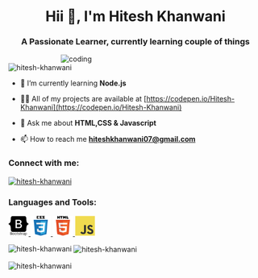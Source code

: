 <h1 align="center">Hii 👋, I'm Hitesh Khanwani</h1>
<h3 align="center">A Passionate Learner, currently learning couple of things</h3>

<img align="right" alt="coding" width="400" src="https://camo.githubusercontent.com/c1dcb74cc1c1835b1d716f5051499a2814c683c806b15f04b0eba492863703e9/68747470733a2f2f63646e2e6472696262626c652e636f6d2f75736572732f3733303730332f73637265656e73686f74732f363538313234332f6176656e746f2e676966">

<p align="left"> <img src="https://komarev.com/ghpvc/?username=hitesh-khanwani&label=Profile%20views&color=0e75b6&style=flat" alt="hitesh-khanwani" /> </p>

- 🌱 I’m currently learning **Node.js**

- 👨‍💻 All of my projects are available at [https://codepen.io/Hitesh-Khanwani](https://codepen.io/Hitesh-Khanwani)

- 💬 Ask me about **HTML,CSS & Javascript**

- 📫 How to reach me **hiteshkhanwani07@gmail.com**

<h3 align="left">Connect with me:</h3>
<p align="left">
<a href="https://codepen.io/hitesh-khanwani" target="blank"><img align="center" src="https://raw.githubusercontent.com/rahuldkjain/github-profile-readme-generator/master/src/images/icons/Social/codepen.svg" alt="hitesh-khanwani" height="30" width="40" /></a>
</p>

<h3 align="left">Languages and Tools:</h3>
<p align="left"> <a href="https://getbootstrap.com" target="_blank" rel="noreferrer"> <img src="https://raw.githubusercontent.com/devicons/devicon/master/icons/bootstrap/bootstrap-plain-wordmark.svg" alt="bootstrap" width="40" height="40"/> </a> <a href="https://www.w3schools.com/css/" target="_blank" rel="noreferrer"> <img src="https://raw.githubusercontent.com/devicons/devicon/master/icons/css3/css3-original-wordmark.svg" alt="css3" width="40" height="40"/> </a> <a href="https://www.w3.org/html/" target="_blank" rel="noreferrer"> <img src="https://raw.githubusercontent.com/devicons/devicon/master/icons/html5/html5-original-wordmark.svg" alt="html5" width="40" height="40"/> </a> <a href="https://developer.mozilla.org/en-US/docs/Web/JavaScript" target="_blank" rel="noreferrer"> <img src="https://raw.githubusercontent.com/devicons/devicon/master/icons/javascript/javascript-original.svg" alt="javascript" width="40" height="40"/> </a> </p>

<p><img align="left" src="https://github-readme-stats.vercel.app/api/top-langs?username=hitesh-khanwani&show_icons=true&locale=en&layout=compact" alt="hitesh-khanwani" /></p>

<p>&nbsp;<img align="center" src="https://github-readme-stats.vercel.app/api?username=hitesh-khanwani&show_icons=true&locale=en" alt="hitesh-khanwani" /></p>

<p><img align="center" src="https://github-readme-streak-stats.herokuapp.com/?user=hitesh-khanwani&" alt="hitesh-khanwani" /></p>
